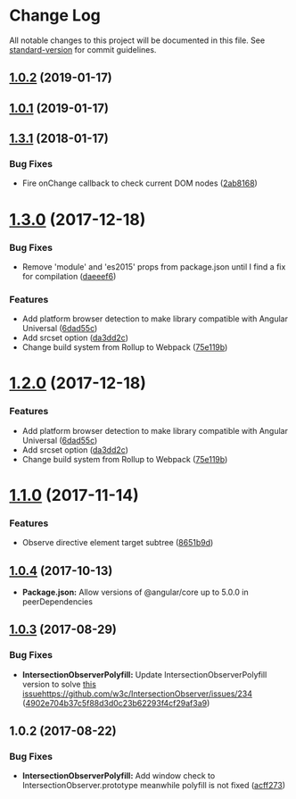 # Change Log

All notable changes to this project will be documented in this file. See [standard-version](https://github.com/conventional-changelog/standard-version) for commit guidelines.

<a name="1.0.2"></a>
## [1.0.2](https://github.com/cuban-engineer/ngx-lazy-load-images/compare/v1.0.1...v1.0.2) (2019-01-17)



<a name="1.0.1"></a>
## [1.0.1](https://github.com/cuban-engineer/ngx-lazy-load-images/compare/v1.3.1...v1.0.1) (2019-01-17)



<a name="1.3.1"></a>
## [1.3.1](https://github.com/jesusbotella/ngx-lazy-load-images/compare/v1.3.0...v1.3.1) (2018-01-17)


### Bug Fixes

* Fire onChange callback to check current DOM nodes ([2ab8168](https://github.com/jesusbotella/ngx-lazy-load-images/commit/2ab8168))



<a name="1.3.0"></a>
# [1.3.0](https://github.com/jesusbotella/ngx-lazy-load-images/compare/v1.1.0...v1.3.0) (2017-12-18)


### Bug Fixes

* Remove 'module' and 'es2015' props from package.json until I find a fix for compilation ([daeeef6](https://github.com/jesusbotella/ngx-lazy-load-images/commit/daeeef6))


### Features

* Add platform browser detection to make library compatible with Angular Universal ([6dad55c](https://github.com/jesusbotella/ngx-lazy-load-images/commit/6dad55c))
* Add srcset option ([da3dd2c](https://github.com/jesusbotella/ngx-lazy-load-images/commit/da3dd2c))
* Change build system from Rollup to Webpack ([75e119b](https://github.com/jesusbotella/ngx-lazy-load-images/commit/75e119b))



<a name="1.2.0"></a>
# [1.2.0](https://github.com/jesusbotella/ngx-lazy-load-images/compare/v1.1.0...v1.2.0) (2017-12-18)


### Features

* Add platform browser detection to make library compatible with Angular Universal ([6dad55c](https://github.com/jesusbotella/ngx-lazy-load-images/commit/6dad55c))
* Add srcset option ([da3dd2c](https://github.com/jesusbotella/ngx-lazy-load-images/commit/da3dd2c))
* Change build system from Rollup to Webpack ([75e119b](https://github.com/jesusbotella/ngx-lazy-load-images/commit/75e119b))



<a name="1.1.0"></a>
# [1.1.0](https://github.com/jesusbotella/ngx-lazy-load-images/compare/v1.0.4...v1.1.0) (2017-11-14)


### Features

* Observe directive element target subtree ([8651b9d](https://github.com/jesusbotella/ngx-lazy-load-images/commit/8651b9d))



<a name="1.0.4"></a>
## [1.0.4](https://github.com/jesusbotella/ngx-lazy-load-images/compare/1.0.3...1.0.4) (2017-10-13)

* **Package.json:** Allow versions of @angular/core up to 5.0.0 in peerDependencies

<a name="1.0.3"></a>
## [1.0.3](https://github.com/jesusbotella/ngx-lazy-load-images/compare/1.0.2...1.0.3) (2017-08-29)

### Bug Fixes

* **IntersectionObserverPolyfill:** Update IntersectionObserverPolyfill version to solve [this issue]()https://github.com/w3c/IntersectionObserver/issues/234 ([4902e704b37c5f88d3d0c23b62293f4cf29af3a9](https://github.com/jesusbotella/ngx-lazy-load-images/commit/4902e704b37c5f88d3d0c23b62293f4cf29af3a9))



<a name="1.0.2"></a>
## 1.0.2 (2017-08-22)


### Bug Fixes

* **IntersectionObserverPolyfill:** Add window check to IntersectionObserver.prototype meanwhile polyfill is not fixed ([acff273](https://github.com/jesusbotella/ngx-lazy-load-images/commit/acff273))
